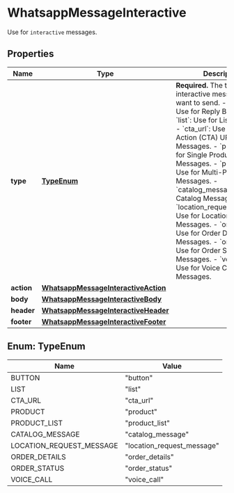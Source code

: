 

# WhatsappMessageInteractive

Use for `interactive` messages.

## Properties

| Name | Type | Description | Notes |
|------------ | ------------- | ------------- | -------------|
|**type** | [**TypeEnum**](#TypeEnum) | **Required.** The type of interactive message you want to send. - &#x60;button&#x60;: Use for Reply Buttons. - &#x60;list&#x60;: Use for List Messages. - &#x60;cta_url&#x60;: Use for Call-To-Action (CTA) URL Button Messages. - &#x60;product&#x60;: Use for Single Product Messages. - &#x60;product_list&#x60;: Use for Multi-Product Messages. - &#x60;catalog_message&#x60;: Use for Catalog Messages. - &#x60;location_request_message&#x60;: Use for Location Request Messages. - &#x60;order_details&#x60;: Use for Order Details Messages. - &#x60;order_status&#x60;: Use for Order Status Messages. - &#x60;voice_call&#x60;: Use for Voice Call Messages. |  [optional] |
|**action** | [**WhatsappMessageInteractiveAction**](WhatsappMessageInteractiveAction.md) |  |  [optional] |
|**body** | [**WhatsappMessageInteractiveBody**](WhatsappMessageInteractiveBody.md) |  |  [optional] |
|**header** | [**WhatsappMessageInteractiveHeader**](WhatsappMessageInteractiveHeader.md) |  |  [optional] |
|**footer** | [**WhatsappMessageInteractiveFooter**](WhatsappMessageInteractiveFooter.md) |  |  [optional] |



## Enum: TypeEnum

| Name | Value |
|---- | -----|
| BUTTON | &quot;button&quot; |
| LIST | &quot;list&quot; |
| CTA_URL | &quot;cta_url&quot; |
| PRODUCT | &quot;product&quot; |
| PRODUCT_LIST | &quot;product_list&quot; |
| CATALOG_MESSAGE | &quot;catalog_message&quot; |
| LOCATION_REQUEST_MESSAGE | &quot;location_request_message&quot; |
| ORDER_DETAILS | &quot;order_details&quot; |
| ORDER_STATUS | &quot;order_status&quot; |
| VOICE_CALL | &quot;voice_call&quot; |



